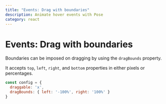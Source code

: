 ```yaml
---
title: "Events: Drag with boundaries"
description: Animate hover events with Pose
category: react
---
```


# Events: Drag with boundaries

Boundaries can be imposed on dragging by using the `dragBounds` property.

It accepts `top`, `left`, `right`, and `bottom` properties in either pixels or percentages.

```javascript
const config = {
  draggable: 'x',
  dragBounds: { left: '-100%', right: '100%' }
}
```

<CodeSandbox height="500" id="j27p9l3v6y" />
